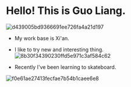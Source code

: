 #  Hello! This is Guo Liang.
![d439005bd9366691ee726fa4a21d197](https://user-images.githubusercontent.com/103735134/163911013-24049a98-ed7e-4168-865d-c56e8763467c.jpg)

- My work base is Xi'an.

- I like to try new and interesting thing.
![8b30f34390230ffd5e971c3af584c62](https://user-images.githubusercontent.com/103735134/163910987-fee104dc-6311-4b9f-b244-ac4968b04b79.jpg)

- Recently I've been learning to skateboard.

![f0e61ae27413fecfae7b54b1caee6e8](https://user-images.githubusercontent.com/103735134/163911022-b8e4c6aa-97c0-4d5d-b58d-593c08e081bb.jpg)

